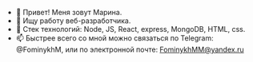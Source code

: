 - 👋 Привет! Меня зовут Марина.
- 👀 Ищу работу веб-разработчика.
- 🌱 Стек технологий: Node, JS, React, express, MongoDB, HTML, css.
- 📫 Быстрее всего со мной можно связаться по Telegram: @FominykhM, или по электронной почте: FominykhMM@yandex.ru
